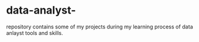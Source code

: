 # data-analyst-
repository contains some of my projects during my learning process of data anlayst tools and skills.
